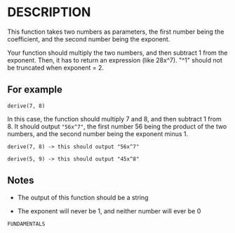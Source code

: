# DESCRIPTION

This function takes two numbers as parameters, the first number being the coefficient, and the second number being the exponent.

Your function should multiply the two numbers, and then subtract 1 from the exponent. Then, it has to return an expression (like 28x^7). "^1" should not be truncated when exponent = 2.

## For example

`derive(7, 8)`

In this case, the function should multiply 7 and 8, and then subtract 1 from 8. It should output `"56x^7"`, the first number 56 being the product of the two numbers, and the second number being the exponent minus 1.

`derive(7, 8) -> this should output "56x^7"`

`derive(5, 9) -> this should output "45x^8"`

## Notes

- The output of this function should be a string

- The exponent will never be 1, and neither number will ever be 0

`FUNDAMENTALS`